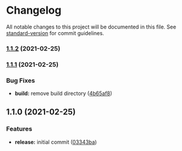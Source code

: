 # Changelog

All notable changes to this project will be documented in this file. See [standard-version](https://github.com/conventional-changelog/standard-version) for commit guidelines.

### [1.1.2](https://github.com/wolframdeus/graphql-backend-template/compare/v1.1.1...v1.1.2) (2021-02-25)

### [1.1.1](https://github.com/wolframdeus/graphql-backend-template/compare/v1.1.0...v1.1.1) (2021-02-25)


### Bug Fixes

* **build:** remove build directory ([4b65af8](https://github.com/wolframdeus/graphql-backend-template/commit/4b65af89e7c23f3ee9c87b18b7d94bf77f981ed3))

## 1.1.0 (2021-02-25)


### Features

* **release:** initial commit ([03343ba](https://github.com/wolframdeus/graphql-backend-template/commit/03343ba10a9a91cc95a11202cebf218bf758029c))
